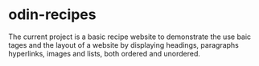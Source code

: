 # odin-recipes
The current project is a basic recipe website to demonstrate the use baic tages and the layout of a website by displaying headings, paragraphs hyperlinks, images and lists, both ordered and unordered.